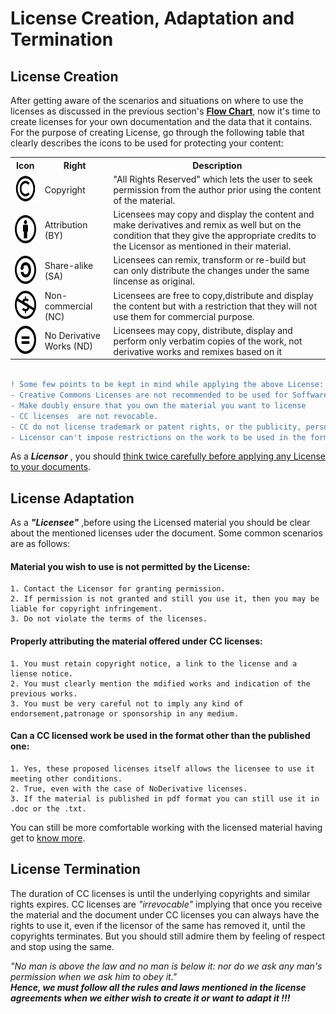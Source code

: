 # License Creation, Adaptation and Termination
## License Creation
After getting aware of the scenarios and situations on where to use the licenses as discussed in the previous section's [**Flow Chart**](/flow_chart.png), now it's time to create licenses for your own documentation and the data that it contains.
For the purpose of creating License, go through the following table that clearly describes the icons to be used for protecting your content:


<table>
 
  <tr>
    <th>Icon</th>
    <th>Right</th>
      <th>Description</th>
  </tr>
     <tr>
        <td><img src="index.png" alt="" height=45 width=50></img>
        <td>Copyright</td>
        <td>"All Rights Reserved" which lets the user to seek permission from the author prior using the content of the material.  </td>
    </tr>
    <tr>
        <td><img src="1.png" alt="" height=45 width=50></img>
        <td>Attribution (BY) </td>
        <td>Licensees may copy and display the content and make derivatives and remix as well but on the condition that they give the appropriate credits to the Licensor as mentioned in their material.</td>
    </tr>
    <tr>
        <td><img src="2.png" alt="" height=45 width=50></img>
        <td>Share-alike (SA) </td>
        <td>Licensees can remix, transform or re-build but can only distribute the changes under the same lincense as original. </td>
    </tr>
    <tr>
        <td><img src="3.png" alt="" height=45 width=50></img>
        <td>Non-commercial (NC) </td>
        <td> Licensees are free to copy,distribute and display the content but with a restriction that they will not use them for commercial purpose.</td>
    </tr>
    <tr>
        <td><img src="4.png" alt="" height=45 width=50></img>
        <td>No Derivative Works (ND) </td>
        <td>Licensees may copy, distribute, display and perform only verbatim copies of the work, not derivative works and remixes based on it </td>
    </tr>
  
</table>

```diff

! Some few points to be kept in mind while applying the above License:
- Creative Commons Licenses are not recommended to be used for Soffware. 
- Make doubly ensure that you own the material you want to license
- CC licenses  are not revocable. 
- CC do not license trademark or patent rights, or the publicity, personality, and privacy rights.
- Licensor can't impose restrictions on the work to be used in the format other than the published one.
```
As a ***Licensor*** , you should [think twice carefully before applying any License to your documents](https://creativecommons.org/faq/#what-things-should-i-think-about-before-i-apply-a-creative-commons-license).

## License Adaptation
As a ***"Licensee"*** ,before using the Licensed material you should be clear about the mentioned licenses uder the document.
Some common scenarios are as follows:
  #### __Material you wish to use is not permitted by the License:__
    1. Contact the Licensor for granting permission.
    2. If permission is not granted and still you use it, then you may be liable for copyright infringement.
    3. Do not violate the terms of the licenses.
 #### __Properly attributing the material offered under CC licenses:__
    1. You must retain copyright notice, a link to the license and a liense notice.
    2. You must clearly mention the mdified works and indication of the previous works. 
    3. You must be very careful not to imply any kind of endorsement,patronage or sponsorship in any medium.
#### __Can a CC licensed work be used in the format other than the published one:__
    1. Yes, these proposed licenses itself allows the licensee to use it meeting other conditions.
    2. True, even with the case of NoDerivative licenses. 
    3. If the material is published in pdf format you can still use it in .doc or the .txt.

You can still be more comfortable working with the licensed material having get to [know more](https://creativecommons.org/faq/#for-licensees).

## License Termination
The duration of CC licenses is until the underlying copyrights and similar rights expires. CC licenses are *"irrevocable"* implying that once you receive the material and the document under CC licenses you can always have the rights to use it, even if the licensor of the same has removed it, until the copyrights terminates. But you should still admire them by feeling of respect and stop using the same. 

*"No man is above the law and no man is below it: nor do we ask any man's permission when we ask him to obey it."*<br>
***Hence, we must follow all the rules and laws mentioned in the license agreements when we either wish to create it or want to adapt it !!!***







